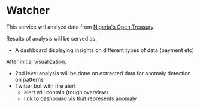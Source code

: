 # Watcher
This service will analyze data from [Nigeria's Open Treasury](https://opentreasury.gov.ng).

Results of analysis will be served as:
- A dashboard displaying insights on different types of data (payment etc)

After initial visualization,
- 2nd level analysis will be done on extracted data for anomaly detection on patterns
- Twitter bot with fire alert
    - alert will contain (rough overview)
    - link to dashboard vis that represents anomaly